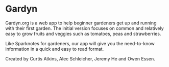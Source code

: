 # Gardyn

Gardyn.org is a web app to help beginner gardeners get up and running with their first garden. The initial version focuses on common and relatively easy to grow fruits and veggies such as tomatoes, peas and strawberries. 

Like Sparknotes for gardeners, our app will give you the need-to-know information in a quick and easy to read format. 

Created by Curtis Atkins, Alec Schleicher, Jeremy He and Owen Essen.